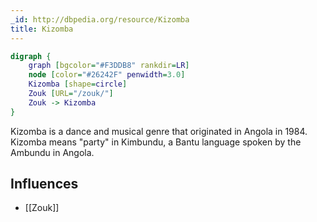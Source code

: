 ```yaml
---
_id: http://dbpedia.org/resource/Kizomba
title: Kizomba
---
```


```dot
digraph {
	graph [bgcolor="#F3DDB8" rankdir=LR]
	node [color="#26242F" penwidth=3.0]
	Kizomba [shape=circle]
	Zouk [URL="/zouk/"]
	Zouk -> Kizomba
}
```

Kizomba is a dance and musical genre that originated in Angola in 1984. Kizomba means "party" in Kimbundu, a Bantu language spoken by the Ambundu in Angola.

## Influences
- [[Zouk]]
